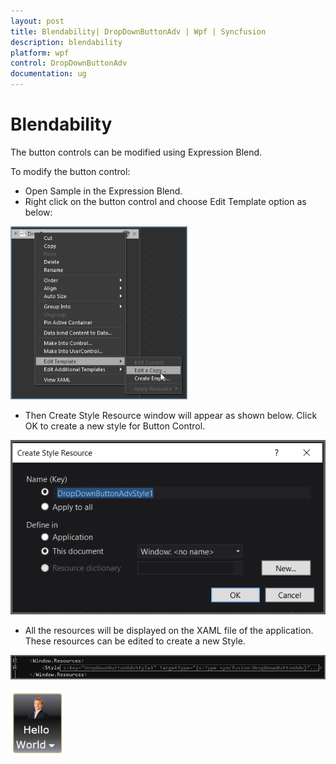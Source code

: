 ```yaml
---
layout: post
title: Blendability| DropDownButtonAdv | Wpf | Syncfusion
description: blendability
platform: wpf
control: DropDownButtonAdv
documentation: ug
---
```


# Blendability

The button controls can be modified using Expression Blend.

To modify the button control:

* Open Sample in the Expression Blend. 
* Right click on the button control and choose Edit Template option as below:



![C:/Users/Jawahar/Desktop/sshot-4.png](Blendability_images/Blendability_img1.png) 





* Then Create Style Resource window will appear as shown below. Click OK to create a new style for Button Control.



![C:/Users/Jawahar/Desktop/sshot-5.png](Blendability_images/Blendability_img2.png)





* All the resources will be displayed on the XAML file of the application. These resources can be edited to create a new Style.



![](Blendability_images/Blendability_img3.png)





![](Blendability_images/Blendability_img4.png)



